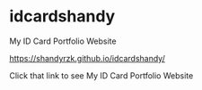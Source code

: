 # idcardshandy
My ID Card Portfolio Website

https://shandyrzk.github.io/idcardshandy/

Click that link to see My ID Card Portfolio Website
